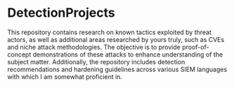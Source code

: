# DetectionProjects

This repository contains research on known tactics exploited by threat actors, as well as additional areas researched by yours truly, such as CVEs and niche attack methodologies. The objective is to provide proof-of-concept demonstrations of these attacks to enhance understanding of the subject matter. Additionally, the repository includes detection recommendations and hardening guidelines across various SIEM languages with which I am somewhat proficient in.
